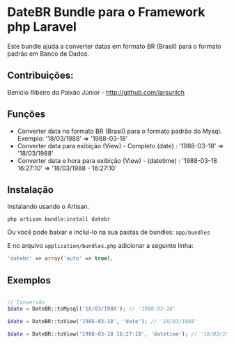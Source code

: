 # DateBR Bundle para o Framework php Laravel #

Este bundle ajuda a converter datas em formato BR (Brasil) para o formato padrão em Banco de Dados.

## Contribuições:
Benício Ribeiro da Paixão Júnior - http://github.com/larsurilch

## Funções ##
- Converter data no formato BR (Brasil) para o formato padrão do Mysql. Exemplo: '18/03/1988' => '1988-03-18'
- Converter data para exibição (View) - Completo (date)     : '1988-03-18' => '18/03/1988'
- Converter data e hora para exibição (View) - (datetime)   : '1988-03-18 16:27:10' => '18/03/1988 - 16:27:10'

## Instalação ##

Instalando usando o Artisan.

```
php artisan bundle:install datebr
```  
Ou você pode baixar e inclui-lo na sua pastas de bundles: ``app/bundles``  

E no arquivo ``application/bundles.php`` adicionar a seguinte linha:

```php
'datebr' => array('auto' => true),
```

## Exemplos ##


```php

// Conversão
$date = DateBR::toMysql('18/03/1988'); // '1988-03-18'

$date = DateBR::toView('1988-03-18', 'date'); // '18/03/1988'

$date = DateBR::toView('1988-03-18 16:27:10', 'datetime'); // '18/03/1988 - 16:27:10'

```
